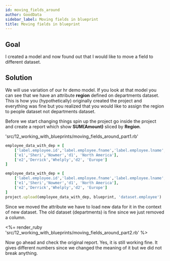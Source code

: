 ```yaml
---
id: moving_fields_around
author: GoodData
sidebar_label: Moving fields in blueprint
title: Moving fields in blueprint
---
```


Goal
-------

I created a model and now found out that I would like to move a field to
different dataset.

Solution
--------

We will use variation of our hr demo model. If you look at that model
you can see that we have an attribute **region** defined on departments
dataset. This is how you (hypothetically) originally created the project
and everything was fine but you realized that you would like to assign
the region to people dataset not departments dataset.

Before we start changing things spin up the project go inside the
project and create a report which show **SUM(Amount)** sliced by
**Region**.


'src/12\_working\_with\_blueprints/moving\_fields\_around\_part1.rb'
```ruby
employee_data_with_dep = [
    ['label.employee.id','label.employee.fname','label.employee.lname','dataset.department', 'label.department.region'],
    ['e1','Sheri','Nowmer','d1', 'North America'],
    ['e2','Derrick','Whelply','d2', 'Europe']
]

```
```ruby
employee_data_with_dep = [
    ['label.employee.id','label.employee.fname','label.employee.lname','dataset.department', 'label.department.region'],
    ['e1','Sheri','Nowmer','d1', 'North America'],
    ['e2','Derrick','Whelply','d2', 'Europe']
]
project.upload(employee_data_with_dep, blueprint, 'dataset.employee')
```
Since we moved the attribute we have to load new data for it in the
context of new dataset. The old dataset (departments) is fine since we
just removed a column.

&lt;%= render\_ruby
'src/12\_working\_with\_blueprints/moving\_fields\_around\_part2.rb'
%&gt;

Now go ahead and check the original report. Yes, it is still working
fine. It gives different numbers since we changed the meaning of it but
we did not break anything.
